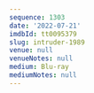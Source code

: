 ```yaml
---
sequence: 1303
date: '2022-07-21'
imdbId: tt0095379
slug: intruder-1989
venue: null
venueNotes: null
medium: Blu-ray
mediumNotes: null
---
```


